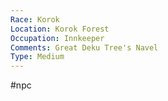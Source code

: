 ```yaml
---
Race: Korok
Location: Korok Forest
Occupation: Innkeeper
Comments: Great Deku Tree's Navel
Type: Medium
---
```

 #npc 
